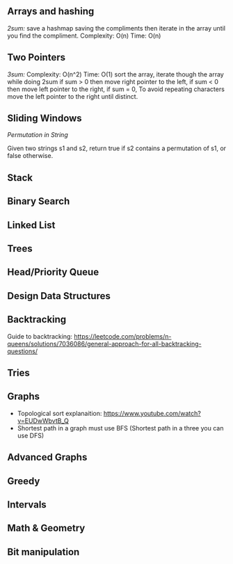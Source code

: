 ## Arrays and hashing
*2sum:* save a hashmap saving the compliments then iterate in the array until you find the compliment. Complexity: O(n) Time: O(n) 


## Two Pointers

*3sum:* Complexity: O(n^2) Time: O(1) 
  sort the array, iterate though the array while doing 2sum 
  if sum > 0 then move right pointer to the left, 
  if sum < 0 then move left pointer to the right,
  if sum = 0, To avoid repeating characters move the left pointer to the right until distinct. 

## Sliding Windows

*Permutation in String* 

Given two strings s1 and s2, return true if s2 contains a permutation of s1, or false otherwise.



## Stack

## Binary Search

## Linked List

## Trees 

## Head/Priority Queue

## Design Data Structures

## Backtracking
Guide to backtracking: https://leetcode.com/problems/n-queens/solutions/7036086/general-approach-for-all-backtracking-questions/
## Tries

## Graphs
- Topological sort explanaition: https://www.youtube.com/watch?v=EUDwWbvtB_Q
- Shortest path in a graph must use BFS (Shortest path in a three you can use DFS)

## Advanced Graphs 

## Greedy

## Intervals

## Math & Geometry

## Bit manipulation


